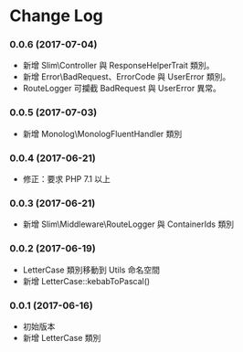 Change Log
==========

### 0.0.6 (2017-07-04)

- 新增 Slim\Controller 與 ResponseHelperTrait 類別。
- 新增 Error\BadRequest、ErrorCode 與 UserError 類別。
- RouteLogger 可攔截 BadRequest 與 UserError 異常。

### 0.0.5 (2017-07-03)

- 新增 Monolog\MonologFluentHandler 類別

### 0.0.4 (2017-06-21)

- 修正：要求 PHP 7.1 以上

### 0.0.3 (2017-06-21)

- 新增 Slim\Middleware\RouteLogger 與 ContainerIds 類別

### 0.0.2 (2017-06-19)

- LetterCase 類別移動到 Utils 命名空間
- 新增 LetterCase::kebabToPascal()

### 0.0.1 (2017-06-16)

- 初始版本
- 新增 LetterCase 類別
